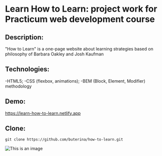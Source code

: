 # Learn How to Learn: project work for Practicum web development course

## Description:

"How to Learn" is a one-page website about learning strategies based on philosophy of Barbara Oakley and Josh Kaufman

## Technologies:

-HTML5;
-CSS (flexbox, animations);
-BEM (Block, Element, Modifier) methodology

## Demo:

https://learn-how-to-learn.netlify.app

## Clone:

```
git clone https://github.com/buterina/how-to-learn.git
```
![This is an image](https://myoctocat.com/assets/images/base-octocat.svg)

